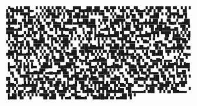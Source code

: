 
▞▆▟▟▞▜▃▝▝▞▟▞▞▛▞▄▃▛▜▄▟▉▟▉▃▜▞▛▝▟▞▚▞▙▃▞▟▚▜▛▝█▝▚▝▟▝▉▟▝▝▜▜▃▞▞▞▟▜▙▛▐▝▊▟▉▟▟▝▝▝▜▃▝▞▅▟▐▞▆▝▉▝▚▟▉▝▝▟▜▜▅▜▟▟▊▃▜▟▊▞▙▝▄▞▙▃▚▟▉▃▙▟█▟▊▝▞▛▐▟█▜▚▃▜▜▃▟▟▟▊▟▃▜▄▞▃▟█▟▅▃▟▝▚▟▝▟▊▝▄▜▜▟▄▃▅▝▚▝▜▜▝▃▟▞▙▝▐▟▊▝█▟▝▝▊▟█▟▆▃▅▝▉▞▜▜▟▃▞▟▞▛▐▞▚▃▝▃▙▃▜▝▃▝▞▛▐▟▅▃▙▟▊▜▄▞▛▃▙▟▆▜▜▝▜▛▐▟▞▞▟▞▃▜▃▞▄▝▆▟▉▝▐▜▞▟█▞▝▝▞▝▛▝▐▝▞▝▅▝▜▜▟▃▚▝▅▞▝▃▄▝▚▞▜▛▇▞▝▞▛▟▚▜▄▜▛▞▜▞▄▝▟▜▝▃▝▟█▟▆▟▟▝▜▟▉▟▚▟▉▃▆▃▞▝▉▞▜▃▟▟█▞▅▟▇▜▟▃▟▞▙▝▞▃▜▝▜▞▅▟▉▝▉▜▜▞▞▞▚▜▛▟█▟▃▞▃▝▟▝█▟▉▝▛▝▝▞▄▃▝▝▟▃▝▞▃▝▞▝▊▞▙▟▊▝▅▜▚▃▛▃▟▟▆▞▝▜▞▟▞▝▛▟▚▝▚▃▅▞▃▃▝▞▅▝▐▃▞▟▐▟▐▃▝▟█▟▝▜▄▟█▜▃▝▝▜▃▞▟▜▃▟▆▟▝▜▅▞▙▟▚▟▜▝▟▟▇▜▟▟▇▝▄▝▊▝▟▃▅▟▛▃▄▃▆▜▙▝▐▃▛▞▜▟▚▟█▞▞▝▃▝▟▜▙▜▄▜▃▃▜▞▚▝▐▃▆▝▅▝▄▝▜▜▞▃▙▞▆▃▞▃▝▜▟▜▙▟▛▟▆▞▜▝▚▟▆▝▄▝▚▟▅▟▚▟█▝▊▞▜▝▚▜▝▟▅▞▃▟▟▟▟▝▛▝▊▟▛▟▐▃▟▝█▃▚▜▜▜▟▞▜▞▅▞▅▞▚▃▚▃▙▞▆▟▛▞▅▜▛▟▝▞▄▞▃▟▊▞▜▞▄▞▙▟▛▞▜▃▜▟▇▞▟▜▜▟▟▟▇▝▉▃▃▃▞▟▊▝▛▞▄▜▙▃▃▝▐▟▊▜▞▝▞▝▝▜▛▟▊▝▛▃▞▜▅▃▞▝▆▟█▟▚▞▃▟▊▜▝
